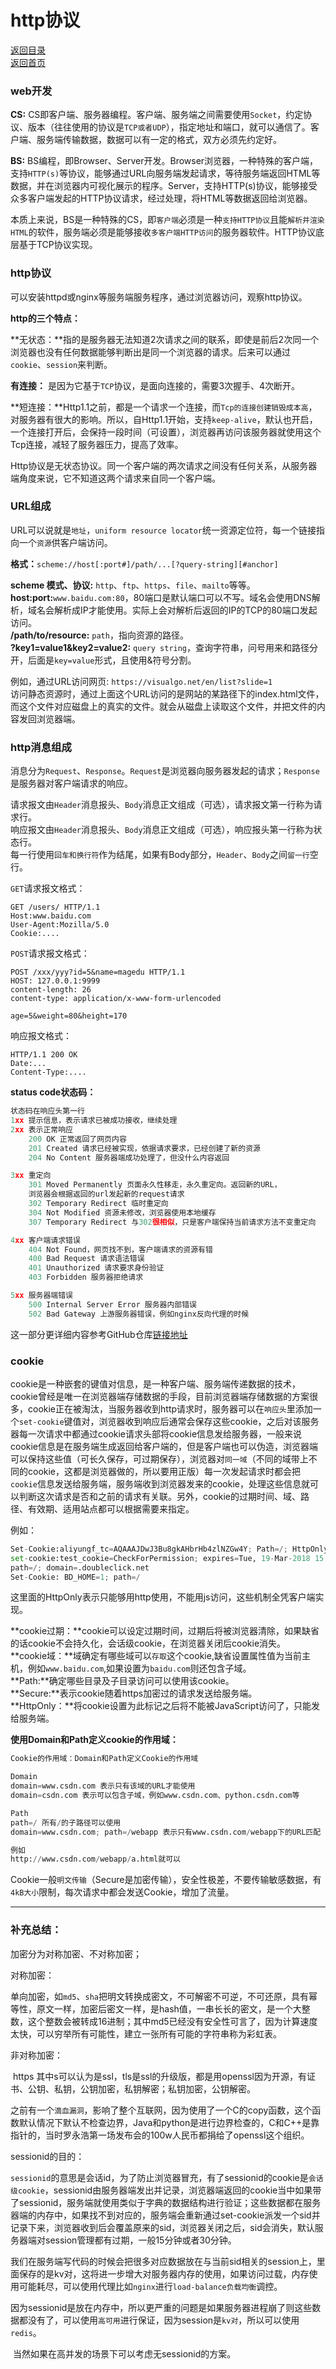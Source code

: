 # http协议
[返回目录](https://github.com/duanmingpy/python-interview/blob/master/django/%E7%9B%AE%E5%BD%95.md)         
[返回首页](https://github.com/duanmingpy/python-interview)           
### web开发

**CS:** CS即客户端、服务器编程。客户端、服务端之间需要使用`Socket`，约定协议、版本（往往使用的协议是`TCP或者UDP`），指定地址和端口，就可以通信了。客户端、服务端传输数据，数据可以有一定的格式，双方必须先约定好。

**BS:** BS编程，即Browser、Server开发。Browser浏览器，一种特殊的客户端，支持`HTTP(s)`等协议，能够通过URL向服务端发起请求，等待服务端返回HTML等数据，并在浏览器内可视化展示的程序。Server，支持HTTP(s)协议，能够接受众多客户端发起的HTTP协议请求，经过处理，将HTML等数据返回给浏览器。    

本质上来说，BS是一种特殊的CS，即`客户端`必须是一种`支持HTTP协议`且能`解析并渲染HTML`的软件，服务端必须是能够接收`多客户端HTTP访问`的服务器软件。HTTP协议底层基于TCP协议实现。 

### http协议

可以安装httpd或nginx等服务端服务程序，通过浏览器访问，观察http协议。

**http的三个特点：**

**无状态：**指的是服务器无法知道2次请求之间的联系，即使是前后2次同一个浏览器也没有任何数据能够判断出是同一个浏览器的请求。后来可以通过`cookie`、`session`来判断。      

**有连接：** 是因为它基于`TCP`协议，是面向连接的，需要3次握手、4次断开。        

**短连接：**Http1.1之前，都是一个请求一个连接，而`Tcp的连接创建销毁成本高`，对服务器有很大的影响。所以，自Http1.1开始，支持`keep-alive`，默认也开启，一个连接打开后，会保持一段时间（可设置），浏览器再访问该服务器就使用这个Tcp连接，减轻了服务器压力，提高了效率。    

 Http协议是无状态协议。同一个客户端的两次请求之间没有任何关系，从服务器端角度来说，它不知道这两个请求来自同一个客户端。

### URL组成

URL可以说就是`地址`，`uniform resource locator`统一资源定位符，每一个链接指向一个`资源`供客户端访问。     

**格式：**`scheme://host[:port#]/path/...[?query-string][#anchor]`

**scheme 模式、协议:** `http`、`ftp`、`https`、`file`、`mailto`等等。<br>**host:port:**`www.baidu.com:80`，80端口是默认端口可以不写。域名会使用DNS解析，域名会解析成IP才能使用。实际上会对解析后返回的IP的TCP的80端口发起访问。 <br>**/path/to/resource:** `path`，指向资源的路径。<br>**?key1=value1&key2=value2:** `query string`，查询字符串，问号用来和路径分开，后面是`key=value`形式，且使用&符号分割。     

例如，通过URL访问网页: `https://visualgo.net/en/list?slide=1` <br>访问静态资源时，通过上面这个URL访问的是网站的某路径下的index.html文件，而这个文件对应磁盘上的真实的文件。就会从磁盘上读取这个文件，并把文件的内容发回浏览器端。

### http消息组成

消息分为`Request`、`Response`。`Request`是浏览器向服务器发起的请求；`Response`是服务器对客户端请求的响应。      

请求报文由`Header`消息报头、`Body`消息正文组成（可选），请求报文第一行称为请求行。<br>响应报文由`Header`消息报头、`Body`消息正文组成（可选），响应报头第一行称为状态行。<br>每一行使用`回车和换行符`作为结尾，如果有Body部分，`Header`、`Body`之间`留一行`空行。

`GET`请求报文格式：

```
GET /users/ HTTP/1.1
Host:www.baidu.com
User-Agent:Mozilla/5.0
Cookie:....
```

`POST`请求报文格式：

```
POST /xxx/yyy?id=5&name=magedu HTTP/1.1
HOST: 127.0.0.1:9999
content-length: 26
content-type: application/x-www-form-urlencoded

age=5&weight=80&height=170
```

响应报文格式：

```
HTTP/1.1 200 OK
Date:...
Content-Type:....
```

**status code状态码：**

```python
状态码在响应头第一行
1xx 提示信息，表示请求已被成功接收，继续处理
2xx 表示正常响应
    200 OK 正常返回了网页内容
    201 Created 请求已经被实现，依据请求要求，已经创建了新的资源
    204 No Content 服务器端成功处理了，但没什么内容返回

3xx 重定向
    301 Moved Permanently 页面永久性移走，永久重定向。返回新的URL，
    浏览器会根据返回的url发起新的request请求
    302 Temporary Redirect 临时重定向
    304 Not Modified 资源未修改，浏览器使用本地缓存
    307 Temporary Redirect 与302很相似，只是客户端保持当前请求方法不变重定向

4xx 客户端请求错误
    404 Not Found，网页找不到，客户端请求的资源有错
    400 Bad Request 请求语法错误
    401 Unauthorized 请求要求身份验证
    403 Forbidden 服务器拒绝请求

5xx 服务器端错误
    500 Internal Server Error 服务器内部错误
    502 Bad Gateway 上游服务器错误，例如nginx反向代理的时候
```

这一部分更详细内容参考GitHub仓库[链接地址](https://github.com/duanmingpy/python-interview/blob/master/markdowns/3-网络相关要点.md#5)

### cookie

cookie是一种嵌套的键值对信息，是一种客户端、服务端传递数据的技术，cookie曾经是唯一在浏览器端存储数据的手段，目前浏览器端存储数据的方案很多，cookie正在被淘汰，当服务器收到http请求时，服务器可以在`响应头`里添加一个`set-cookie`键值对，浏览器收到响应后通常会保存这些cookie，之后对该服务器每一次请求中都通过cookie请求头部将cookie信息发给服务器，一般来说cookie信息是在服务端生成返回给客户端的，但是客户端也可以伪造，浏览器端可以保持这些值（可长久保存，可过期保存），浏览器对`同一域`（不同的域带上不同的cookie，这都是浏览器做的，所以要用正版）每一次发起请求时都会把`cookie`信息发送给服务端，服务端收到浏览器发来的cookie，处理这些信息就可以判断这次请求是否和之前的请求有关联。另外，cookie的过期时间、域、路径、有效期、适用站点都可以根据需要来指定。

例如：

```python
Set-Cookie:aliyungf_tc=AQAAAJDwJ3Bu8gkAHbrHb4zlNZGw4Y; Path=/; HttpOnly
set-cookie:test_cookie=CheckForPermission; expires=Tue, 19-Mar-2018 15:53:02 GMT;
path=/; domain=.doubleclick.net
Set-Cookie: BD_HOME=1; path=/
```

这里面的HttpOnly表示只能够用http使用，不能用js访问，这些机制全凭客户端实现。

**cookie过期：**cookie可以设定过期时间，过期后将被浏览器清除，如果缺省的话cookie不会持久化，会话级cookie，在浏览器关闭后cookie消失。<br>**cookie域：**域确定有哪些域可以`存取`这个cookie,缺省设置属性值为当前主机，例如`www.baidu.com`,如果设置为`baidu.com`则还包含子域。<br>**Path:**确定哪些目录及子目录访问可以使用该cookie。<br>**Secure:**表示cookie随着https加密过的请求发送给服务端。<br>**HttpOnly：**将cookie设置为此标记之后将不能被JavaScript访问了，只能发给服务端。

**使用Domain和Path定义cookie的作用域：**

```python
Cookie的作用域：Domain和Path定义Cookie的作用域

Domain
domain=www.csdn.com 表示只有该域的URL才能使用
domain=csdn.com 表示可以包含子域，例如www.csdn.com、python.csdn.com等

Path
path=/ 所有/的子路径可以使用
domain=www.csdn.com; path=/webapp 表示只有www.csdn.com/webapp下的URL匹配

例如
http://www.csdn.com/webapp/a.html就可以
```

Cookie一般`明文传输`（Secure是加密传输），安全性极差，不要传输敏感数据，有`4kB大小`限制，每次请求中都会发送Cookie，增加了流量。



---

### 补充总结：

加密分为对称加密、不对称加密；

对称加密：

​	单向加密，如`md5`、`sha`把明文转换成密文，不可解密不可逆，不可还原，具有幂等性，原文一样，加密后密文一样，是hash值，一串长长的密文，是一个大整数，这个整数会被转成16进制；其中md5已经没有安全性可言了，因为计算速度太快，可以穷举所有可能性，建立一张所有可能的字符串称为彩虹表。

非对称加密：

​	https 其中s可以认为是ssl，tls是ssl的升级版，都是用openssl因为开源，有证书、公钥、私钥，公钥加密，私钥解密；私钥加密，公钥解密。

之前有一个`滴血漏洞`，影响了整个互联网，因为使用了一个C的copy函数，这个函数默认情况下默认不检查边界，Java和python是进行边界检查的，C和C++是靠指针的，当时罗永浩第一场发布会的100w人民币都捐给了openssl这个组织。



sessionid的目的：

​		`sessionid`的意思是会话id，为了防止浏览器冒充，有了sessionid的cookie是`会话级cookie`，sessionid由服务器端发出并记录，浏览器端返回的cookie当中如果带了sessionid，服务端就使用类似于字典的数据结构进行验证；这些数据都在服务器端的内存中，如果找不到对应的，服务端会重新通过set-cookie派发一个sid并记录下来，浏览器收到后会覆盖原来的sid，浏览器关闭之后，sid会消失，默认服务器端对session管理都有过期，一般15分钟或者30分钟。

​		我们在服务端写代码的时候会把很多对应数据放在与当前sid相关的session上，里面保存的是kv对，这将进一步增大对服务器内存的使用，如果访问过载，内存使用可能耗尽，可以使用代理比如`nginx`进行`load-balance负载均衡`调控。

​		因为sessionid是放在内存中，所以更严重的问题是如果服务器进程崩了则这些数据都没有了，可以使用`高可用`进行保证，因为session是`kv对`，所以可以使用`redis`。

​		当然如果在高并发的场景下可以考虑无sessionid的方案。
